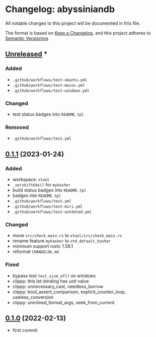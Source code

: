 # Changelog: abyssiniandb

All notable changes to this project will be documented in this file.

The format is based on [Keep a Changelog](https://keepachangelog.com/en/1.0.0/),
and this project adheres to [Semantic Versioning](https://semver.org/spec/v2.0.0.html).

## [Unreleased] *
### Added
* `.github/workflows/test-ubuntu.yml`
* `.github/workflows/test-macos.yml`
* `.github/workflows/test-windows.yml`

### Changed
* test status badges into `README.tpl`

### Removed
* `.github/workflows/test.yml`


## [0.1.1] (2023-01-24)
### Added
* workspace: `xtool`
* `_xorshift64s()` for `myhasher`
* build status badges into `README.tpl`
* badges into `README.tpl`
* `.github/workflows/test.yml`
* `.github/workflows/test-miri.yml`
* `.github/workflows/test-outdated.yml`

### Changed
* move `src/check_main.rs` to `xtool/src/check_main.rs`
* rename feature `myhasher` to `std_default_hasher`
* minimum support rustc 1.58.1
* reformat `CHANGELOG.md`

### Fixed
* bypass test `test_size_of()` on windows
* clippy: this let-binding has unit value
* clippy: unnecessary\_cast, needless\_borrow
* clippy: bool\_assert\_comparison, explicit\_counter\_loop, useless\_conversion
* clippy: uninlined\_format\_args, seek\_from\_current

## [0.1.0] (2022-02-13)
* first commit

[Unreleased]: https://github.com/aki-akaguma/abyssiniandb/compare/v0.1.1..HEAD
[0.1.1]: https://github.com/aki-akaguma/abyssiniandb/releases/tag/v0.0.0..v0.1.1
[0.1.0]: https://github.com/aki-akaguma/abyssiniandb/releases/tag/v0.1.0
